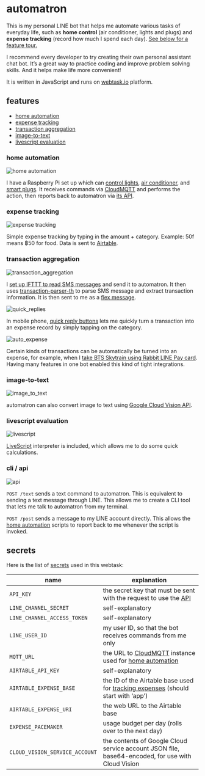 # automatron

This is my personal LINE bot that helps me automate various tasks of everyday life, such as
**home control** (air conditioner, lights and plugs) and **expense tracking** (record how much I spend each day).
[See below for a feature tour.](#features)

I recommend every developer to try creating their own personal assistant chat bot.
It’s a great way to practice coding and improve problem solving skills.
And it helps make life more convenient!

It is written in JavaScript and runs on [webtask.io](https://webtask.io/) platform.

## features

- [home automation](#home-automation)
- [expense tracking](#expense-tracking)
- [transaction aggregation](#transaction-aggregation)
- [image-to-text](#image-to-text)
- [livescript evaluation](#livescript-evaluation)

### home automation

![home automation](./images/home_automation.png)

I have a Raspberry Pi set up which can [control lights](https://github.com/dtinth/hue.sh), [air conditioner](https://medium.com/@dtinth/remotely-turning-on-my-air-conditioner-through-google-assistant-1a1441471e9d), and [smart plugs](https://ifttt.com/services/kasa). It receives commands via [CloudMQTT](https://www.cloudmqtt.com/) and performs the action, then reports back to automatron via [its API](#cli-api).

### expense tracking

![expense tracking](./images/expense_tracking.png)

Simple expense tracking by typing in the amount + category. Example: 50f means ฿50 for food. Data is sent to [Airtable](https://airtable.com/).

### transaction aggregation

![transaction_aggregation](./images/transaction_aggregation.png)

I [set up IFTTT to read SMS messages](https://ifttt.com/services/android_messages) and send it to automatron. It then uses [transaction-parser-th](https://github.com/dtinth/transaction-parser-th) to parse SMS message and extract transaction information. It is then sent to me as a [flex message](https://developers.line.me/en/docs/messaging-api/using-flex-messages/).

![quick_replies](./images/quick_replies.png)

In mobile phone, [quick reply buttons](https://developers.line.me/en/docs/messaging-api/using-quick-reply/) lets me quickly turn a transaction into an expense record by simply tapping on the category.

![auto_expense](./images/auto_expense.png)

Certain kinds of transactions can be automatically be turned into an expense, for example, when I [take BTS Skytrain using Rabbit LINE Pay card](https://brandinside.asia/rabbit-line-pay-bts/). Having many features in one bot enabled this kind of tight integrations.

### image-to-text

![image_to_text](./images/image_to_text.png)

automatron can also convert image to text using [Google Cloud Vision API](https://cloud.google.com/vision/).

### livescript evaluation

![livescript](./images/livescript.png)

[LiveScript](https://livescript.net/) interpreter is included, which allows me to do some quick calculations.

### cli / api

![api](./images/api.png)

`POST /text` sends a text command to automatron. This is equivalent to sending a text message through LINE. This allows me to create a CLI tool that lets me talk to automatron from my terminal.

`POST /post` sends a message to my LINE account directly. This allows the [home automation](#home-automation) scripts to report back to me whenever the script is invoked.

## secrets

Here is the list of [secrets](https://webtask.io/docs/editor/secrets) used in this webtask:

| name | explanation |
| ---- | ----------- |
| `API_KEY` | the secret key that must be sent with the request to use the [API](#cli-api) |
| `LINE_CHANNEL_SECRET` | self-explanatory |
| `LINE_CHANNEL_ACCESS_TOKEN` | self-explanatory |
| `LINE_USER_ID` | my user ID, so that the bot receives commands from me only |
| `MQTT_URL` | the URL to [CloudMQTT](https://www.cloudmqtt.com/) instance used for [home automation](#home-automation) |
| `AIRTABLE_API_KEY` | self-explanatory |
| `AIRTABLE_EXPENSE_BASE` | the ID of the Airtable base used for [tracking expenses](#expense-tracking) (should start with ‘app’) |
| `AIRTABLE_EXPENSE_URI` | the web URL to the Airtable base |
| `EXPENSE_PACEMAKER` | usage budget per day (rolls over to the next day) |
| `CLOUD_VISION_SERVICE_ACCOUNT` | the contents of Google Cloud service account JSON file, base64-encoded, for use with Cloud Vision |
